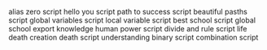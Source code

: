alias zero script
hello you script
path to success script
beautiful pasths script
global variables script
local variable script
best school script
global school export
knowledge human power script
divide and rule script
life death creation death script
understanding binary script
combination script
